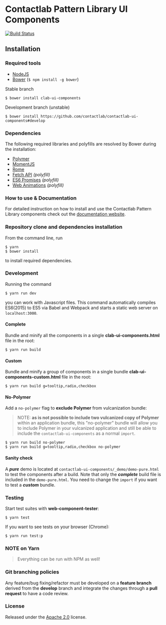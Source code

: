 # Contactlab Pattern Library UI Components

[![Build Status](https://travis-ci.org/contactlab/contactlab-ui-components.svg)](https://travis-ci.org/contactlab/contactlab-ui-components)

## Installation

### Required tools
- [NodeJS](https://nodejs.org/)
- [Bower](https://bower.io/) (```$ npm install -g bower```)
<!-- - [Gulp](http://gulpjs.com) (```$ npm install -g gulp-cli``` and ```npm install --save-dev gulp```) (only for development) -->

Stable branch

	$ bower install clab-ui-components

Development branch (unstable)

	$ bower install https://github.com/contactlab/contactlab-ui-components#develop

### Dependencies
The following required libraries and polyfills are resolved by Bower during the installation:

- [Polymer](https://www.polymer-project.org/1.0/)
- [MomentJS](http://momentjs.com/)
- [Rome](https://bevacqua.github.io/rome/)
- [Fetch API](http://github.github.io/fetch/) *(polyfill)*
- [ES6 Promises](https://github.com/stefanpenner/es6-promise) *(polyfill)*
- [Web Animations](https://github.com/web-animations/web-animations-js) *(polyfill)*

### How to use & Documentation

For detailed instruction on how to install and use the Contactlab Pattern Library components check out the [documentation website](https://ux.contactlab.com).

<!-- ### IE issues
Internet Explorer 11 does not support the .from() method in the Array object. You can use [this polyfill](https://github.com/ChilldeinEistee/Array.from) to fix the issue. In a future release we will ship this polyfill within the project. -->

### Repository clone and dependencies installation

From the command line, run

```
$ yarn
$ bower install
```

to install required dependencies.

### Development

Running the command

	$ yarn run dev

you can work with Javascript files. This command automatically compiles ES6(2015) to ES5 via Babel and Webpack and starts a static web server on `localhost:3000`.

#### Complete
Bundle and minify all the components in a single **clab-ui-components.html** file in the root:

    $ yarn run build

#### Custom
Bundle and minify a group of components in a single bundle **clab-ui-components-custom.html** file in the root:

    $ yarn run build g=tooltip,radio,checkbox

#### No-Polymer
Add a `no-polymer` flag to **exclude Polymer** from vulcanization bundle:
> NOTE: **as is not possible to include two vulcanized copy of Polymer** within an application bundle, this "no-polymer" bundle will allow you to include Polymer in your vulcanized application and still be able to include the `contactlab-ui-components` as a normal `import`.

    $ yarn run build no-polymer
    $ yarn run build g=tooltip,radio,checkbox no-polymer

#### Sanity check
A ***pure*** demo is located at `contactlab-ui-components/_demo/demo-pure.html` to test the components after a build.
Note that only the ***complete*** build file is included in the `demo-pure.html`. You need to change the `import` if you want to test a ***custom*** bundle.


### Testing

Start test suites with **web-component-tester**:

	$ yarn test

If you want to see tests on your browser (Chrome):

	$ yarn run test:p

### NOTE on Yarn
> Everything can be run with NPM as well!

### Git branching policies
Any feature/bug fixing/refactor must be developed on a **feature branch** derived from the **develop** branch and integrate the changes through a **pull request** to have a code review.

### License
Released under the [Apache 2.0](LICENSE) license.
